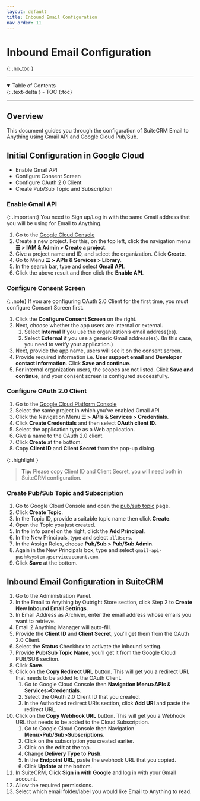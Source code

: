 ```yaml
---
layout: default
title: Inbound Email Configuration
nav order: 11
---
```


# Inbound Email Configuration
{: .no_toc }

---

<details open markdown="block">
  <summary>
        Table of Contents
  </summary>
  {: .text-delta }
- TOC
{:toc}
</details>

---

## Overview

This document guides you through the configuration of SuiteCRM Email to Anything using Gmail API and Google Cloud Pub/Sub.

## Initial Configuration in Google Cloud

- Enable Gmail API
- Configure Consent Screen
- Configure OAuth 2.0 Client
- Create Pub/Sub Topic and Subscription

### Enable Gmail API

{: .important}
You need to Sign up/Log in with the same Gmail address that you will be using for Email to Anything.

1. Go to the [Google Cloud Console](https://console.cloud.google.com/)
2. Create a new project. For this, on the top left, click the navigation menu  **☰ > IAM & Admin > Create a project**.
3. Give a project name and ID, and select the organization. Click **Create**.
4. Go to Menu **☰ > APIs & Services > Library**.
5. In the search bar, type and select **Gmail API**.
6. Click the above result and then click the **Enable API**.

### Configure Consent Screen

{: .note}
If you are configuring OAuth 2.0 Client for the first time, you must configure Consent Screen first.

1. Click the **Configure Consent Screen** on the right.
1. Next, choose whether the app users are internal or external.
    1. Select **Internal** If you use the organization’s email address(es).
    1. Select **External** if you use a generic Gmail address(es). (In this case, you need to verify your application.)
1. Next, provide the app name, users will see it on the consent screen.
1. Provide required information i.e. **User support email** and **Developer contact information**. Click **Save and continue**.
1. For internal organization users, the scopes are not listed. Click **Save and continue**, and your consent screen is configured successfully.

### Configure OAuth 2.0 Client

1. Go to the [Google Cloud Platform Console](https://console.cloud.google.com/welcome)
1. Select the same project in which you’ve enabled Gmail API.
1. Click the Navigation Menu **☰ > APIs & Services > Credentials**.
1. Click **Create Credentials** and then select **OAuth client ID**.
1. Select the application type as a Web application.
1. Give a name to the OAuth 2.0 client.
1. Click **Create** at the bottom.
1. Copy **Client ID** and **Client Secret** from the pop-up dialog. 

{: .highlight }
>**Tip:** Please copy Client ID and Client Secret, you will need both in SuiteCRM configuration.

### Create Pub/Sub Topic and Subscription

1. Go to Google Cloud Console and open the [pub/sub topic](https://console.cloud.google.com/cloudpubsub/topic) page.
1. Click **Create Topic**.
1. In the Topic ID, provide a suitable topic name then click **Create**.
1. Open the Topic you just created.
1. In the info panel on the right, click the **Add Principal**.
1. In the New Principals, type and select `allUsers`.
1. In the Assign Roles, choose **Pub/Sub > Pub/Sub Admin**.
1. Again in the New Principals box, type and select `gmail-api-push@system.gserviceaccount.com`.
1. Click **Save** at the bottom.

## Inbound Email Configuration in SuiteCRM

1. Go to the Administration Panel.
1. In the Email to Anything by Outright Store section, click Step 2 to **Create New Inbound Email Settings**.
1. In Email Address as Archiver, enter the email address whose emails you want to retrieve.
1. Email 2 Anything Manager will auto-fill.
1. Provide the **Client ID** and **Client Secret**, you’ll get them from the OAuth 2.0 Client.
1. Select the **Status** Checkbox to activate the inbound setting.
1. Provide **Pub/Sub Topic Name**, you’ll get it from the Google Cloud PUB/SUB section.
1. Click **Save**.
1. Click on the **Copy Redirect URL** button. This will get you a redirect URL that needs to be added to the OAuth Client.
    1. Go to Google Cloud Console then **Navigation Menu>APIs & Services>Credentials**.
    1. Select the OAuth 2.0 Client ID that you created.
    1. In the Authorized redirect URIs section, click **Add URI** and paste the redirect URL.
1. Click on the **Copy Webhook URL** button. This will get you a Webhook URL that needs to be added to the Cloud Subscription.
    1. Go to Google Cloud Console then Navigation **Menu>Pub/Sub>Subscriptions**.
    1. Click on the subscription you created earlier.
    1. Click on the **edit** at the top.
    1. Change **Delivery Type** to **Push**.
    1. In the **Endpoint URL**, paste the webhook URL that you copied.
    1. Click **Update** at the bottom.
1. In SuiteCRM, Click **Sign in with Google** and log in with your Gmail account.
1. Allow the required permissions.
1. Select which email folder/label you would like Email to Anything to read.
